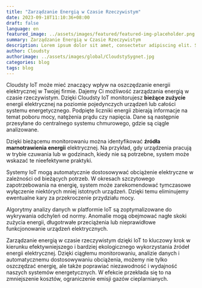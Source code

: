 ```yaml
---
title: "Zarządzanie Energią w Czasie Rzeczywistym"
date: 2023-09-18T11:10:36+08:00
draft: false
language: en
featured_image: ../assets/images/featured/featured-img-placeholder.png
summary: Zarządzanie Energią w Czasie Rzeczywistym
description: Lorem ipsum dolor sit amet, consectetur adipiscing elit. Sed cursus, odio nec venenatis lacinia, lacus lectus varius nisi, in tristique mi purus ut libero. Vestibulum vel convallis felis. Ut finibus lorem vestibulum lobortis rhoncus.
author: Cloudsty
authorimage: ../assets/images/global/CloudstySygnet.jpg
categories: blog
tags: blog
---
```


Cloudsty IoT może mieć znaczący wpływ na oszczędzanie energii elektrycznej w Twojej firmie. Dajemy Ci możliwość zarządzania energią w czasie rzeczywistym. Dzięki CIoudsty IoT monitorujesz **bieżące zużycie** energii elektrycznej na poziomie pojedynczych urządzeń lub całości systemu energetycznego. Podpięte liczniki energii zbierają informacje na temat poboru mocy, natężenia prądu czy napięcia. Dane są następnie przesyłane do centralnego systemu chmurowego, gdzie są ciągle analizowane.

Dzięki bieżącemu monitorowaniu można identyfikować **źródła marnotrawienia energii** elektrycznej. Na przykład, gdy urządzenia pracują w trybie czuwania lub w godzinach, kiedy nie są potrzebne, system może wskazać te nieefektywne praktyki.

Systemy IoT mogą automatycznie dostosowywać obciążenie elektryczne w zależności od bieżących potrzeb. W okresach szczytowego zapotrzebowania na energię, system może zarekomendować tymczasowe wyłączenie niektórych mniej istotnych urządzeń. Dzięki temu eliminujemy ewentualne kary za przekroczenie przydziału mocy.  

Algorytmy analizy danych w platformie IoT są zoptymalizowane do wykrywania odchyleń od normy. Anomalie mogą obejmować nagłe skoki zużycia energii, długotrwałe przeciążenia lub nieprawidłowe funkcjonowanie urządzeń elektrycznych.

Zarządzanie energią w czasie rzeczywistym dzięki IoT to kluczowy krok w kierunku efektywniejszego i bardziej ekologicznego wykorzystania źródeł energii elektrycznej. Dzięki ciągłemu monitorowaniu, analizie danych i automatycznemu dostosowywaniu obciążenia, możemy nie tylko oszczędzać energię, ale także poprawiać niezawodność i wydajność naszych systemów energetycznych. W efekcie przekłada się to na zmniejszenie kosztów, ograniczenie emisji gazów cieplarnianych.
